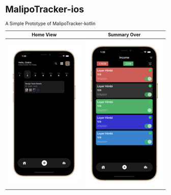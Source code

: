 # MalipoTracker-ios
A Simple Prototype of MalipoTracker-kotlin

Home View                   |  Summary Over
:-------------------------:|:-------------------------:
![](home.png)  |  ![](summary.png)
